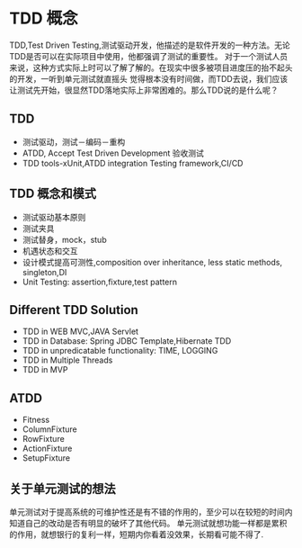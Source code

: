 # TDD  概念

TDD,Test Driven Testing,测试驱动开发，他描述的是软件开发的一种方法。无论TDD是否可以在实际项目中使用，他都强调了测试的重要性。
对于一个测试人员来说，这种方式实际上时可以了解了解的。在现实中很多被项目进度压的抬不起头的开发，一听到单元测试就直摇头
觉得根本没有时间做，而TDD去说，我们应该让测试先开始，很显然TDD落地实际上非常困难的。那么TDD说的是什么呢？

## TDD

- 测试驱动，测试－编码－重构
- ATDD, Accept Test Driven Development 验收测试
- TDD tools-xUnit,ATDD integration Testing framework,CI/CD

## TDD 概念和模式

- 测试驱动基本原则
- 测试夹具
- 测试替身，mock，stub
- 机遇状态和交互
- 设计模式提高可测性,composition over inheritance, less static methods, singleton,DI
- Unit Testing: assertion,fixture,test pattern


## Different TDD Solution
- TDD in WEB MVC,JAVA Servlet
- TDD in Database: Spring JDBC Template,Hibernate TDD
- TDD in unpredicatable functionality: TIME, LOGGING
- TDD in Multiple Threads
- TDD in MVP


## ATDD
- Fitness
- ColumnFixture
- RowFixture
- ActionFixture
- SetupFixture


## 关于单元测试的想法

单元测试对于提高系统的可维护性还是有不错的作用的，至少可以在较短的时间内知道自己的改动是否有明显的破坏了其他代码。
单元测试就想功能一样都是累积的作用，就想银行的复利一样，短期内你看着没效果，长期看可能不得了.
